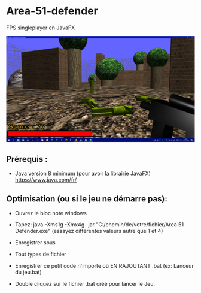 # Area-51-defender
FPS singleplayer en JavaFX

![alt text](exemple.png) 

## Prérequis :
- Java version 8 minimum (pour avoir la librairie JavaFX)
	https://www.java.com/fr/

## Optimisation (ou si le jeu ne démarre pas):

- Ouvrez le bloc note windows

- Tapez: java -Xms1g -Xmx4g -jar "C:/chemin/de/votre/fichier/Area 51 Defender.exe"
	(essayez différentes valeurs autre que 1 et 4)

- Enregistrer sous

- Tout types de fichier

- Enregistrer ce petit code n'importe où EN RAJOUTANT .bat (ex: Lanceur du jeu.bat)

- Double cliquez sur le fichier .bat créé pour lancer le Jeu.
